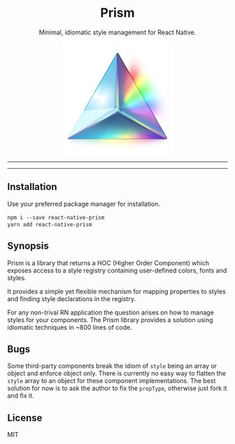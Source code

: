 <h1 align="center">Prism</h1>
<p align="center">Minimal, idiomatic style management for React Native.</p>
<p align="center">
  <img width="256" height="256" src="https://raw.githubusercontent.com/fika-community/prism/master/prism.png" />
</p>

***
<!-- @toc -->
***

## Installation

Use your preferred package manager for installation.

```
npm i --save react-native-prism
yarn add react-native-prism
```

## Synopsis

Prism is a library that returns a HOC (Higher Order Component) which exposes access to a style registry containing user-defined colors, fonts and styles.

It provides a simple yet flexible mechanism for mapping properties to styles and finding style declarations in the registry.

For any non-trival RN application the question arises on how to manage styles for your components. The Prism library provides a solution using idiomatic techniques in ~800 lines of code.

<? @include components.md ?>
<? @include configuration.md ?>
<? @include plugins.md ?>
<? @include cascade.md ?>
<? @include properties.md ?>

## Bugs

Some third-party components break the idiom of `style` being an array or object and enforce object only. There is currently no easy way to flatten the `style` array to an object for these component implementations. The best solution for now is to ask the author to fix the `propType`, otherwise just fork it and fix it.

## License

MIT

<? @include links.md ?>
